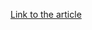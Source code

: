 [Link to the article](https://www2.fireeye.com/rs/848-DID-242/images/APT28-Center-of-Storm-2017.pdf)
